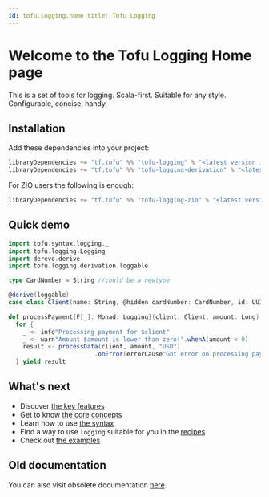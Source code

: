 ```yaml
---
id: tofu.logging.home title: Tofu Logging
---
```


# Welcome to the Tofu Logging Home page

This is a set of tools for logging. Scala-first. Suitable for any style. Configurable, concise, handy.

## Installation

Add these dependencies into your project:

```sbt
libraryDependencies += "tf.tofu" %% "tofu-logging" % "<latest version in the badge in README>"
libraryDependencies += "tf.tofu" %% "tofu-logging-derivation" % "<latest version in the badge in README>"

```

For ZIO users the following is enough:

```sbt
libraryDependencies += "tf.tofu" %% "tofu-logging-zio" % "<latest version in the badge in README>"
```

## Quick demo

```scala
import tofu.syntax.logging._
import tofu.logging.Logging
import derevo.derive
import tofu.logging.derivation.loggable

type CardNumber = String //could be a newtype

@derive(loggable)
case class Client(name: String, @hidden cardNumber: CardNumber, id: UUID)

def processPayment[F[_]: Monad: Logging](client: Client, amount: Long): F[Result] =
  for {
    _ <- info"Processing payment for $client"
    _ <- warn"Amount $amount is lower than zero!".whenA(amount < 0)
    result <- processData(client, amount, "USD")
                        .onError(errorCause"Got error on processing payment for $client"(_))
  } yield result
```

## What's next
- Discover [the key features](./key-features.md)
- Get to know [the core concepts](./main-entities.md)
- Learn how to use [the syntax](./syntax.md)
- Find a way to use `logging` suitable for you in the [recipes](recipes/recipes.md)
- Check out [the examples](https://github.com/tofu-tf/tofu/tree/better-doobie-example/examples)

## Old documentation
You can also visit obsolete documentation [here](../logging.md).